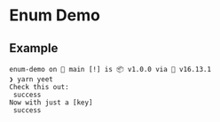 # Enum Demo


## Example 
```shell
enum-demo on  main [!] is 📦 v1.0.0 via  v16.13.1 
❯ yarn yeet
Check this out: 
 success
Now with just a [key]
 success
```